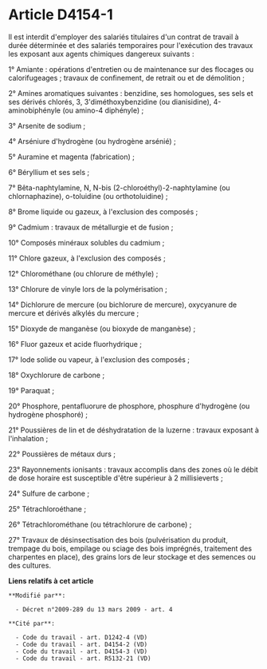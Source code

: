 # Article D4154-1

Il est interdit d'employer des salariés titulaires d'un contrat de travail à durée déterminée et des salariés temporaires
pour l'exécution des travaux les exposant aux agents chimiques dangereux suivants : 

1° Amiante : opérations d'entretien ou de maintenance sur des flocages ou calorifugeages ; travaux de confinement, de retrait
ou et de démolition ; 

2° Amines aromatiques suivantes : benzidine, ses homologues, ses sels et ses dérivés chlorés, 3, 3'diméthoxybenzidine (ou
dianisidine), 4-aminobiphényle (ou amino-4 diphényle) ; 

3° Arsenite de sodium ; 

4° Arséniure d'hydrogène (ou hydrogène arsénié) ; 

5° Auramine et magenta (fabrication) ; 

6° Béryllium et ses sels ; 

7° Bêta-naphtylamine, N, N-bis (2-chloroéthyl)-2-naphtylamine (ou chlornaphazine), o-toluidine (ou orthotoluidine) ; 

8° Brome liquide ou gazeux, à l'exclusion des composés ; 

9° Cadmium : travaux de métallurgie et de fusion ; 

10° Composés minéraux solubles du cadmium ; 

11° Chlore gazeux, à l'exclusion des composés ; 

12° Chlorométhane (ou chlorure de méthyle) ; 

13° Chlorure de vinyle lors de la polymérisation ; 

14° Dichlorure de mercure (ou bichlorure de mercure), oxycyanure de mercure et dérivés alkylés du mercure ; 

15° Dioxyde de manganèse (ou bioxyde de manganèse) ; 

16° Fluor gazeux et acide fluorhydrique ; 

17° Iode solide ou vapeur, à l'exclusion des composés ; 

18° Oxychlorure de carbone ; 

19° Paraquat ; 

20° Phosphore, pentafluorure de phosphore, phosphure d'hydrogène (ou hydrogène phosphoré) ; 

21° Poussières de lin et de déshydratation de la luzerne : travaux exposant à l'inhalation ; 

22° Poussières de métaux durs ; 

23° Rayonnements ionisants : travaux accomplis dans des zones où le débit de dose horaire est susceptible d'être supérieur à
2 millisieverts ; 

24° Sulfure de carbone ; 

25° Tétrachloroéthane ; 

26° Tétrachlorométhane (ou tétrachlorure de carbone) ; 

27° Travaux de désinsectisation des bois (pulvérisation du produit, trempage du bois, empilage ou sciage des bois imprégnés,
traitement des charpentes en place),  des grains lors de leur stockage et des semences ou des cultures.

**Liens relatifs à cet article**

	**Modifié par**:

	  - Décret n°2009-289 du 13 mars 2009 - art. 4

	**Cité par**:

	  - Code du travail - art. D1242-4 (VD)
	  - Code du travail - art. D4154-2 (VD)
	  - Code du travail - art. D4154-3 (VD)
	  - Code du travail - art. R5132-21 (VD)
